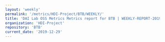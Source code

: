 ```yaml
---
layout: 'weekly'
permalink: '/metrics/HDI-Project/BTB/WEEKLY/'
title: 'DAI Lab OSS Metrics Metrics report for BTB | WEEKLY-REPORT-2019-12-29'
organization: 'HDI-Project'
repository: 'BTB'
current_date: '2019-12-29'
---
```

